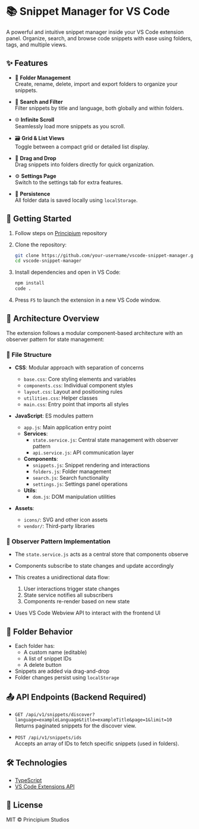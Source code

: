 # 📚 Snippet Manager for VS Code

A powerful and intuitive snippet manager inside your VS Code extension panel. Organize, search, and browse code snippets with ease using folders, tags, and multiple views.

## ✨ Features

- 📁 **Folder Management**  
  Create, rename, delete, import and export folders to organize your snippets.

- 🔎 **Search and Filter**  
  Filter snippets by title and language, both globally and within folders.

- 🌐 **Infinite Scroll**  
  Seamlessly load more snippets as you scroll.

- 🗃️ **Grid & List Views**  
  Toggle between a compact grid or detailed list display.

- 🧩 **Drag and Drop**  
  Drag snippets into folders directly for quick organization.

- ⚙️ **Settings Page**  
  Switch to the settings tab for extra features.

- 💾 **Persistence**  
  All folder data is saved locally using `localStorage`.

## 🧪 Getting Started

1. Follow steps on [Principium](github.com/rarescovei5?tab=repositories) repository

2. Clone the repository:

   ```bash
   git clone https://github.com/your-username/vscode-snippet-manager.git
   cd vscode-snippet-manager
   ```

3. Install dependencies and open in VS Code:

   ```bash
   npm install
   code .
   ```

4. Press `F5` to launch the extension in a new VS Code window.

## 🧠 Architecture Overview

The extension follows a modular component-based architecture with an observer pattern for state management:

### 📂 File Structure

- **CSS**: Modular approach with separation of concerns
  - `base.css`: Core styling elements and variables
  - `components.css`: Individual component styles
  - `layout.css`: Layout and positioning rules
  - `utilities.css`: Helper classes
  - `main.css`: Entry point that imports all styles

- **JavaScript**: ES modules pattern
  - `app.js`: Main application entry point
  - **Services**:
    - `state.service.js`: Central state management with observer pattern
    - `api.service.js`: API communication layer
  - **Components**:
    - `snippets.js`: Snippet rendering and interactions
    - `folders.js`: Folder management
    - `search.js`: Search functionality
    - `settings.js`: Settings panel operations
  - **Utils**:
    - `dom.js`: DOM manipulation utilities

- **Assets**:
  - `icons/`: SVG and other icon assets
  - `vendor/`: Third-party libraries

### 🔄 Observer Pattern Implementation

- The `state.service.js` acts as a central store that components observe
- Components subscribe to state changes and update accordingly
- This creates a unidirectional data flow:
  1. User interactions trigger state changes
  2. State service notifies all subscribers
  3. Components re-render based on new state

- Uses VS Code Webview API to interact with the frontend UI

## 📁 Folder Behavior

- Each folder has:
  - A custom name (editable)
  - A list of snippet IDs
  - A delete button
- Snippets are added via drag-and-drop
- Folder changes persist using `localStorage`

## 📤 API Endpoints (Backend Required)

- `GET /api/v1/snippets/discover?language=exampleLanguage&title=exampleTitle&page=1&limit=10`  
  Returns paginated snippets for the discover view.

- `POST /api/v1/snippets/ids`  
  Accepts an array of IDs to fetch specific snippets (used in folders).

## 🛠️ Technologies

- [TypeScript](https://www.typescriptlang.org)
- [VS Code Extensions API](https://code.visualstudio.com/api)

## 🧾 License

MIT © Principium Studios
